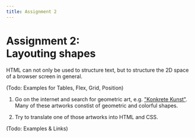 ```yaml
---
title: Assignment 2
---
```


# Assignment 2:<br />Layouting shapes

HTML can not only be used to structure text, but to structure the 2D space of a browser screen in general.

(Todo: Examples for Tables, Flex, Grid, Position)

1. Go on the internet and search for geometric art, e.g. ["Konkrete Kunst"](https://lmgtfy.app/?q=konkrete+kunst&t=i). Many of these artworks constist of geometric and colorful shapes.

2. Try to translate one of those artworks into HTML and CSS.

(Todo: Examples & Links)
